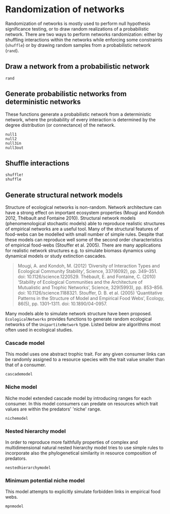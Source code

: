 # Randomization of networks

Randomization of networks is mostly used to perform null hypothesis significance
testing, or to draw random realizations of a probabilistic network. There are
two ways to perform networks randomization: either by shuffling interactions
within the networks while enforcing some constraints (`shuffle`) or by drawing
random samples from a probabilistic network (`rand`).

## Draw a network from a probabilistic network

```@docs
rand
```

## Generate probabilistic networks from deterministic networks

These functions generate a probabilistic network from a deterministic network,
where the probability of every interaction is determined by the degree
distribution (or connectance) of the network.

```@docs
null1
null2
null3in
null3out
```

## Shuffle interactions

```@docs
shuffle!
shuffle
```

## Generate structural network models

Structure of ecological networks is non-random. Network architecture can have a strong effect on important ecosystem properties (Mougi and Kondoh 2012, Thébault and Fontaine 2010). Structural network models (phenomenological stochastic models) able to reproduce realistic structures of empirical networks are a useful tool. Many of the structural features of food-webs can be modelled with small number of simple rules. Despite that these models can reproduce well some of the second order characteristics of empirical food-webs (Stouffer et al. 2005). There are many applications for realistic network structures e.g. to simulate biomass dynamics using dynamical models or study extinction cascades.

> Mougi, A. and Kondoh, M. (2012) ‘Diversity of Interaction Types and Ecological Community Stability’, Science, 337(6092), pp. 349–351. doi: 10.1126/science.1220529.
> Thébault, E. and Fontaine, C. (2010) ‘Stability of Ecological Communities and the Architecture of Mutualistic and Trophic Networks’, Science, 329(5993), pp. 853–856. doi: 10.1126/science.1188321.
> Stouffer, D. B. et al. (2005) ‘Quantitative Patterns in the Structure of Model and Empirical Food Webs’, Ecology, 86(5), pp. 1301–1311. doi: 10.1890/04-0957.

Many models able to simulate network structure have been proposed. `EcologicalNetworks` provides functions to generate random ecological networks of the `UnipartiteNetwork` type. Listed below are algorithms most often used in ecological studies.

### Cascade model

This model uses one abstract trophic trait. For any given consumer links can be randomly assigned to a resource species with the trait value smaller than that of a consumer.

```@docs
cascademodel
```

### Niche model

Niche model extended cascade model by introducing ranges for each consumer. In this model consumers can predate on resources which trait values are within the predators' 'niche' range.

```@docs
nichemodel
```

### Nested hierarchy model

In order to reproduce more faithfully properties of complex and multidimensional natural nested hierarchy model tries to use simple rules to incorporate also the phylogenetical similarity in resource composition of predators.

```@docs
nestedhierarchymodel
```

### Minimum potential niche model

This model attempts to explicitly simulate forbidden links in empirical food webs.

```@docs
mpnmodel
```
